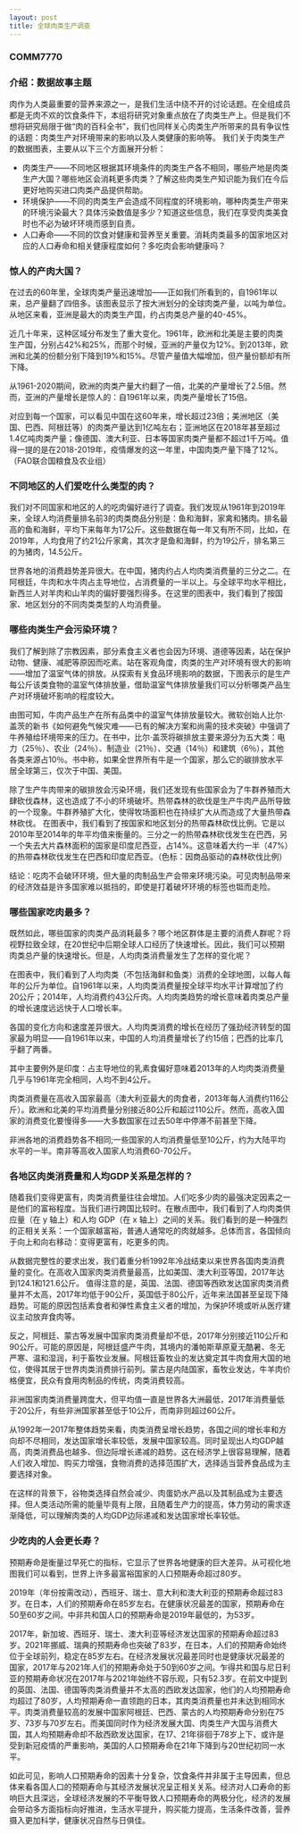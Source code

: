 ```yaml
---
layout: post
title: 全球肉类生产调查
---
```

### COMM7770

### 介绍：数据故事主题
肉作为人类最重要的营养来源之一，是我们生活中绕不开的讨论话题。在全组成员都是无肉不欢的饮食条件下，本组将研究对象重点放在了肉类生产上。但是我们不想将研究局限于做“肉的百科全书”，我们也同样关心肉类生产所带来的具有争议性的话题：肉类生产对环境带来的影响以及人类健康的影响等。
我们关于肉类生产的数据图表，主要从以下三个方面展开分析：

* 肉类生产——不同地区根据其环境条件的肉类生产各不相同，哪些产地是肉类生产大国？哪些地区会消耗更多肉类？了解这些肉类生产知识能为我们在今后更好地购买进口肉类产品提供帮助。
* 环境保护——不同的肉类生产会造成不同程度的环境影响，哪种肉类生产带来的环境污染最大？具体污染数值是多少？知道这些信息，我们在享受肉类美食时也不必为破坏环境而感到自责。
* 人口寿命——不同的饮食对健康和营养至关重要。消耗肉类最多的国家地区对应的人口寿命和相关健康程度如何？多吃肉会影响健康吗？



### 惊人的产肉大国？
在过去的60年里，全球肉类产量迅速增加——正如我们所看到的，自1961年以来，总产量翻了四倍多。该图表显示了按大洲划分的全球肉类产量，以吨为单位。从地区来看，亚洲是最大的肉类生产国，约占肉类总产量的40-45%。

近几十年来，这种区域分布发生了重大变化。1961年，欧洲和北美是主要的肉类生产国，分别占42%和25%，而那个时候，亚洲的产量仅为12%。到2013年，欧洲和北美的份额分别下降到19%和15%。尽管产量值大幅增加，但产量份额却有所下降。

从1961-2020期间，欧洲的肉类产量大约翻了一倍，北美的产量增长了2.5倍。然而，亚洲的产量增长是惊人的：自1961年以来，肉类产量增长了15倍。
<script type='module' src='https://prod-apnortheast-a.online.tableau.com/javascripts/api/tableau.embedding.3.latest.min.js'></script><tableau-viz id='tableau-viz' src='https://prod-apnortheast-a.online.tableau.com/t/denglia/views/11961-2020/1' width='1368' height='729' hide-tabs toolbar='bottom' ></tableau-viz>
对应到每一个国家，可以看见中国在这60年来，增长超过23倍；美洲地区（美国、巴西、阿根廷等）的肉类产量达到1亿吨左右；亚洲地区在2018年甚至超过1.4亿吨肉类产量；像德国、澳大利亚、日本等国家肉类产量都不超过1千万吨。值得一提的是在2018-2019年，疫情爆发的这一年里，中国肉类产量下降了12%。（FAO联合国粮食及农业组）
<script type='module' src='https://prod-apnortheast-a.online.tableau.com/javascripts/api/tableau.embedding.3.latest.min.js'></script><tableau-viz id='tableau-viz' src='https://prod-apnortheast-a.online.tableau.com/t/denglia/views/21961-2020/sheet1' width='1368' height='729' hide-tabs toolbar='bottom' ></tableau-viz>


### 不同地区的人们爱吃什么类型的肉？
我们对不同国家和地区的人的吃肉偏好进行了调查。我们发现从1961年到2019年来，全球人均消费量排名前3的肉类商品分别是：鱼和海鲜，家禽和猪肉。排名最高的鱼和海鲜，平均下来每年为17公斤。这些数据在每一年又有所不同，比如，在2019年，人均食用了约21公斤家禽，其次才是鱼和海鲜，约为19公斤，排名第三的为猪肉，14.5公斤。

世界各地的消费趋势差异很大。在中国，猪肉约占人均肉类消费量的三分之二。在阿根廷，牛肉和水牛肉占主导地位，占消费量的一半以上。与全球平均水平相比，新西兰人对羊肉和山羊肉的偏好要强烈得多。在这里的图表中，我们看到了按国家、地区划分的不同肉类类型的人均消费量。



### 哪些肉类生产会污染环境？
我们了解到除了宗教因素，部分素食主义者也会因为环境、道德等因素，站在保护动物、健康、减肥等原因而吃素。站在客观角度，肉类的生产对环境有很大的影响——增加了温室气体的排放。从探索有关食品环境影响的数据，下图表示的是生产每公斤该类食物的温室气体排放量，借助温室气体排放量我们可以分析哪类产品生产对环境破坏影响的程度较大。

由图可知，牛肉产品生产在所有品类中的温室气体排放量较大。微软创始人比尔·盖茨的新书《如何避免气候灾难——已有的解决方案和尚需的技术突破》中强调了牛养殖给环境带来的压力。在书中，比尔·盖茨将碳排放主要来源分为五大类：电力（25％）、农业（24％）、制造业（21％）、交通（14％）和建筑（6％），其他各类来源占10％。书中称，如果全世界所有牛是一个国家，那么它的碳排放水平居全球第三，仅次于中国、美国。

除了生产牛肉带来的碳排放会污染环境，我们还发现有些国家会为了牛群养殖而大肆砍伐森林，这也造成了不小的环境破坏。热带森林的砍伐是生产牛肉产品所导致的一个现象。牛群养殖扩大化，使得牧场面积也在持续扩大从而造成了大量热带森林砍伐。
在图表中，我们看到了按国家和地区划分的热带森林砍伐比例。它是以2010年至2014年的年平均值来衡量的。三分之一的热带森林砍伐发生在巴西，另一个失去大片森林面积的国家是印度尼西亚，占14%。这意味着大约一半（47%）的热带森林砍伐发生在巴西和印度尼西亚。（色标：因商品驱动的森林砍伐比例）

结论：吃肉不会破环环境，但大量的肉制品生产会带来环境污染。可见肉制品带来的经济效益是许多国家难以抵挡的，即使是打着破坏环境的标签也铤而走险。



### 哪些国家吃肉最多？
既然如此，哪些国家的肉类产品消耗最多？哪个地区群体是主要的消费人群呢？将视野拉致全球，在20世纪中后期全球人口经历了快速增长。因此，我们可以预期肉类总产量的快速增长。但是，人均肉类消费量发生了怎样的变化呢？

在图表中，我们看到了人均肉类（不包括海鲜和鱼类）消费的全球地图，以每人每年的公斤为单位。自1961年以来，人均肉类消费量按全球平均水平计算增加了约20公斤；2014年，人均消费约43公斤肉。人均肉类趋势的增长意味着肉类总产量的增长速度远远快于人口增长率。

各国的变化方向和速度差异很大。人均肉类消费的增长在经历了强劲经济转型的国家最为明显——自1961年以来，中国的人均消费量增长了约15倍；巴西的比率几乎翻了两番。

其中主要例外是印度：占主导地位的乳素食偏好意味着2013年的人均肉类消费量几乎与1961年完全相同，人均不到4公斤。

肉类消费量在高收入国家最高（澳大利亚最大的肉食者，2013年每人消费约116公斤）。欧洲和北美的平均消费量分别接近80公斤和超过110公斤。然而，高收入国家的消费变化要慢得多——大多数国家在过去50年中停滞不前甚至下降。

非洲各地的消费趋势各不相同;一些国家的人均消费量低至10公斤，约为大陆平均水平的一半。南非等高收入国家人均消费60-70公斤。



### 各地区肉类消费量和人均GDP关系是怎样的？
随着我们变得更富有，肉类消费量往往会增加。人们吃多少肉的最强决定因素之一是他们的富裕程度。当我们进行跨国比较时。在散点图中，我们看到了人均肉类供应量（在 y 轴上）和人均 GDP（在 x 轴上）之间的关系。我们看到的是一种强烈的正相关关系：一个国家越富裕，普通人通常吃的肉就越多。总体而言，各国倾向于向上和向右移动：变得更富有，吃更多的肉。

从数据完整性的要求出发，我们着重分析1992年冷战结束以来世界各国肉类消费量的变化。在高收入国家肉类消费量最高，比如美国、澳大利亚等国，2017年达到124.1和121.6公斤。
值得注意的是，英国、法国、德国等西欧发达国家肉类消费量并不太高，2017年均低于90公斤，英国低于80公斤，近年来法国甚至呈现下降趋势。可能的原因包括素食者和弹性素食主义者的增加，为保护环境或听从医疗建议主动放弃食肉等。

反之，阿根廷、蒙古等发展中国家肉类消费量却不低，2017年分别接近110公斤和90公斤。可能的原因是，阿根廷盛产牛肉，其境内的潘帕斯草原夏无酷暑、冬无严寒、温和湿润，利于畜牧业发展。阿根廷畜牧业的发达奠定其牛肉食用大国的地位，使得其居于世界肉类消费排行前列。蒙古是内陆国家，畜牧业发达，牛羊肉价格便宜，民众有食用肉制品的传统，肉类消费较高。

非洲国家肉类消费量跨度大，但平均值一直是世界各大洲最低，2017年消费量低于20公斤，有些非洲国家甚至低于10公斤，而南非则超过60公斤。

从1992年—2017年整体趋势来看，肉类消费呈增长趋势，各国之间的增长率和方向却不尽相同，发达国家增长率较低，发展中国家较高。同时呈现出人均GDP越高，肉类消费品也越多、但边际增长递减的趋势。这在经济学上很容易理解，随着人们收入增加、购买力增强，食物消费的选择范围扩大，选择适当营养食品成为主要选择对象。

在这样的背景下，谷物类选择自然会减少、肉蛋奶水产品以及其制品成为主要选择。但人类活动所需的能量毕竟有上限，且随着生产力的提高，体力劳动的需求逐渐降低，可以理解肉类的人均GDP边际递减和发达国家增长率较低。



### 少吃肉的人会更长寿？
预期寿命是衡量过早死亡的指标，它显示了世界各地健康的巨大差异。从可视化地图我们可以看到，世界上许多最富裕国家的人口预期寿命超过80岁。

2019年（年份按需改动），西班牙、瑞士、意大利和澳大利亚的预期寿命超过83岁。在日本，人们的预期寿命在85岁左右。在健康状况最差的国家，预期寿命在50至60岁之间。中非共和国人口的预期寿命是2019年最低的，为53岁。

2017年，新加坡、西班牙、瑞士、澳大利亚等经济发达国家的预期寿命超过83岁。2021年挪威、瑞典的预期寿命也突破了83岁，在日本，人们的预期寿命始终位于全球前列，稳定在85岁左右。在经济发展状况最差同时也是健康状况最差的国家，2017年与2021年人们的预期寿命处于50到60岁之间。乍得共和国与尼日利亚的预期寿命状况在2017年与2021年始终不容乐观，只有52.3岁。在前文中提到的英国、法国、德国等肉类消费量并不太高的西欧发达国家，他们的人均预期寿命均超过了80岁，人均预期寿命一直领跑的日本，其肉类消费量也并未达到相同水平。肉类消费量较高的发展中国家阿根廷、巴西、蒙古的人均预期寿命分别在75岁、73岁与70岁左右。而美国同时作为经济发展大国、肉类生产大国与消费大国，其人均预期寿命却不敌西欧发达国家，在17、21年徘徊于78岁上下，或许是受到新冠疫情的严重影响，美国的人口预期寿命在21年下降到与20世纪初同一水平。

如此可见，影响人口预期寿命的因素十分复杂，饮食条件并非属于主导因素，但总体来看各国人口的预期寿命与其经济发展状况呈正相关关系。经济对人口寿命的影响巨大且深远，全球经济发展的不平衡导致人口预期寿命的两极分化，经济的发展会带动多方面指标向好推进，生活水平提升，购买能力提高，生活条件改善，营养摄入更加科学，健康状况自然与日俱佳。
